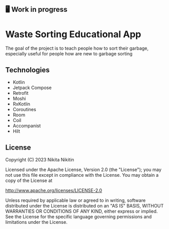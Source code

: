 
## 🖥 Work in progress

# Waste Sorting Educational App

The goal of the project is to teach people how to sort their garbage, especially useful for people how are new to garbage sorting

## Technologies

- Kotlin
- Jetpack Compose
- Retrofit
- Moshi
- RxKotlin
- Coroutines
- Room
- Coil
- Accompanist
- Hilt


## License

Copyright (C) 2023 Nikita Nikitin

Licensed under the Apache License, Version 2.0 (the "License");
you may not use this file except in compliance with the License.
You may obtain a copy of the License at

http://www.apache.org/licenses/LICENSE-2.0

Unless required by applicable law or agreed to in writing, software
distributed under the License is distributed on an "AS IS" BASIS,
WITHOUT WARRANTIES OR CONDITIONS OF ANY KIND, either express or implied.
See the License for the specific language governing permissions and
limitations under the License.